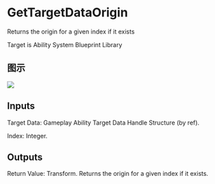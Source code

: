 # GetTargetDataOrigin

Returns the origin for a given index if it exists

Target is Ability System Blueprint Library

## 图示

![]($-20221218-17325591.png)

## Inputs

Target Data: Gameplay Ability Target Data Handle Structure (by ref).

Index: Integer.  

## Outputs

Return Value: Transform. Returns the origin for a given index if it exists.

